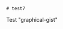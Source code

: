                                                                                                                                                                                                                                                                             # test7
Test "graphical-gist"